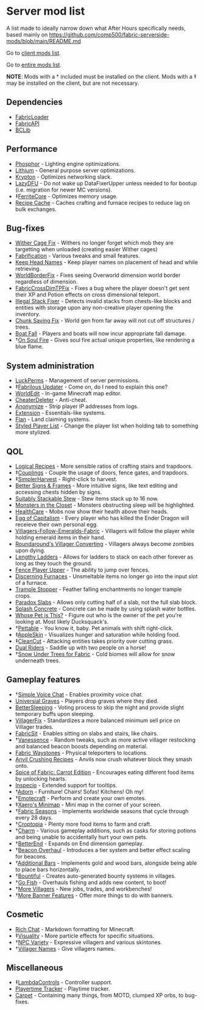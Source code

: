 # Server mod list
A list made to ideally narrow down what After Hours specifically needs, based mainly on https://github.com/comp500/fabric-serverside-mods/blob/main/README.md

Go to [client mods list](https://github.com/Sloofy/After-Hours-Minecraft-Server/blob/master/client-modslist.md).

Go to [entire mods list](https://github.com/Sloofy/After-Hours-Minecraft-Server/blob/master/entire-modslist.md).

**NOTE**: Mods with a † included must be installed on the client.
Mods with a ‡ may be installed on the client, but are not necessary.

## Dependencies
* [FabricLoader](https://fabricmc.net/use/)
* [FabricAPI](https://www.curseforge.com/minecraft/mc-mods/fabric-api)
* [BCLib](https://www.curseforge.com/minecraft/mc-mods/bclib)

## Performance
* [Phosphor](https://www.curseforge.com/minecraft/mc-mods/phosphor) - Lighting engine optimizations.
* [Lithium](https://www.curseforge.com/minecraft/mc-mods/lithium) - General purpose server optimizations.
* [Krypton](https://github.com/astei/krypton) - Optimizes networking slack.
* [LazyDFU](https://modrinth.com/mod/lazydfu) - Do not wake up DataFixerUpper unless needed to for bootup (i.e. migration for newer MC versions).
* ‡[FerriteCore](https://www.curseforge.com/minecraft/mc-mods/ferritecore-fabric) - Optimizes memory usage. 
* [Recipe Cache](https://www.curseforge.com/minecraft/mc-mods/recipe-cache) - Caches crafting and furnace recipes to reduce lag on bulk exchanges.

## Bug-fixes
* [Wither Cage Fix](https://www.curseforge.com/minecraft/mc-mods/wither-cage-fix) - Withers no longer forget which mob they are targetting when unloaded (creating easier Wither cages)
* [Fabrification](https://www.curseforge.com/minecraft/mc-mods/fabrication) - Various tweaks and small features.
* [Keep Head Names](https://modrinth.com/mod/keepheadnames) - Keep player names on placement of head and while retrieving.
* [WorldBorderFix](https://modrinth.com/mod/WorldBorderFix) - Fixes seeing Overworld dimension world border regardless of dimension.
* [FabricCrossDimTPFix](https://modrinth.com/mod/FabricCrossDimTPFix) - Fixes a bug where the player doesn't get sent their XP and Potion effects on cross dimensional teleport. 
* [Illegal Stack Fixer](https://www.curseforge.com/minecraft/mc-mods/illegal-stack-fixer) - Detects invalid stacks from chests-like blocks and entities with storage upon any non-creative player opening the inventory.
* [Chunk Saving Fix](https://www.curseforge.com/minecraft/mc-mods/chunk-saving-fix) - World gen from far away will not cut off structures / trees.
* [Boat Fall](https://modrinth.com/mod/boat-fall) - Players and boats will now incur appropriate fall damage.
* †[On Soul Fire](https://www.curseforge.com/minecraft/mc-mods/on-soul-fire) - Gives soul fire actual unique properties, like rendering a blue flame.

## System administration
* [LuckPerms](https://github.com/lucko/LuckPerms) - Management of server permissions.
* ‡[Fabrilous Updater](https://www.curseforge.com/minecraft/mc-mods/fabrilous-updater) - Come on, do I need to explain this one?
* [WorldEdit](https://www.curseforge.com/minecraft/mc-mods/worldedit) - In-game Minecraft map editor.
* [CheaterDeleter](https://github.com/CoolMineman/CheaterDeleter) - Anti-cheat.
* [Anonymize](https://github.com/NucleoidMC/anonymize/releases/) - Strip player IP addresses from logs.
* [Extension](https://modrinth.com/mod/ext) - Essentials-like systems.
* [Flan](https://www.curseforge.com/minecraft/mc-mods/flan) - Land claiming systems.
* [Styled Player List](https://modrinth.com/mod/styledplayerlist) - Change the player list when holding tab to something more stylized.

## QOL
* [Logical Recipes](https://www.curseforge.com/minecraft/mc-mods/logical-recipes) - More sensible ratios of crafting stairs and trapdoors.
* ‡[Couplings](https://www.curseforge.com/minecraft/mc-mods/couplings) - Couple the usage of doors, fence gates, and trapdoors.
* ‡[SimplerHarvest](https://www.curseforge.com/minecraft/mc-mods/simplerharvest/) - Right-click to harvest. 
* [Better Signs & Frames](https://www.curseforge.com/minecraft/mc-mods/better-signs-and-frames) - More intuitive signs, like text editing and accessing chests hidden by signs. 
* [Suitably Stackable Stew](https://www.curseforge.com/minecraft/mc-mods/suitably-stackable-stew) - Stew items stack up to 16 now.
* [Monsters in the Closet](https://modrinth.com/mod/monsters-in-the-closet) - Monsters obstructing sleep will be highlighted.
* [HealthCare](https://modrinth.com/mod/healthcare) - Mobs now show their health above their heads.
* [Egg of Capitalism](https://modrinth.com/mod/egg-of-capitalism) - Every player who has killed the Ender Dragon will receieve their own personal egg.
* [Villagers-Follow-Emeralds-Fabric](https://modrinth.com/mod/villagers-follow-emeralds-fabric) - Villagers will follow the player while holding emerald items in their hand.
* [Roundaround's Villager Converting](https://modrinth.com/mod/roundaround-villager-converting) - Villagers always become zombies upon dying.
* [Lengthy Ladders](https://www.curseforge.com/minecraft/mc-mods/lengthy-ladders) - Allows for ladders to stack on each other forever as long as they touch the ground.
* [Fence Player Upper](https://www.curseforge.com/minecraft/mc-mods/fenceplayerupper) - The ability to jump over fences.
* [Discerning Furnaces](https://www.curseforge.com/minecraft/mc-mods/discerning-furnace) - Unsmeltable items no longer go into the input slot of a furnace.
* [Trample Stopper](https://www.curseforge.com/minecraft/mc-mods/trample-stopper-fabric) - Feather falling enchantments no longer trample crops.
* [Paradox Slabs](https://modrinth.com/mod/paradox-slabs) - Allows only cutting half of a slab, not the full slab block.
* [Splash Concrete](https://www.curseforge.com/minecraft/mc-mods/splash-concrete) - Concrete can be made by using splash water bottles.
* [Whose Pet is This?](https://www.curseforge.com/minecraft/mc-mods/whose-pet-is-this) - Figure out who is the owner of the pet you're looking at. Most likely Ducksquack's.
* †[Pettable](https://modrinth.com/mod/pettable) - You know it, baby. Pet animals with shift right-click.
* ‡[AppleSkin](https://www.curseforge.com/minecraft/mc-mods/appleskin) - Visualizes hunger and saturation while holding food.
* ‡[CleanCut](https://www.curseforge.com/minecraft/mc-mods/cleancut) - Attacking entities takes priority over cutting grass.
* [Dual Riders](https://www.curseforge.com/minecraft/mc-mods/dual-riders) - Saddle up with two people on a horse!
* †[Snow Under Trees for Fabric](https://www.curseforge.com/minecraft/mc-mods/snow-under-trees-fabric) - Cold biomes will allow for snow underneath trees.

## Gameplay features
* †[Simple Voice Chat](https://www.curseforge.com/minecraft/mc-mods/simple-voice-chat) - Enables proximity voice chat.
* [Universial Graves](https://modrinth.com/mod/universal-graves) - Players drop graves where they died.
* [BetterSleeping](https://www.curseforge.com/minecraft/mc-mods/bettersleeping) - Voting process to skip the night and provide slight temporary buffs upon sleeping.
* [VillagerFix](https://www.curseforge.com/minecraft/mc-mods/villagerfix) - Standardizes a more balanced minimum sell price on Villager trades.
* [FabricSit](https://modrinth.com/mod/sit) - Enables sitting on slabs and stairs, like chairs.
* †[Vanessence](https://modrinth.com/mod/vanessence) - Random tweaks, such as more active villager restocking and balanced beacon boosts depending on material.
* [Fabric Waystones](https://www.curseforge.com/minecraft/mc-mods/fabric-waystones) - Physical teleporters to locations.
* [Anvil Crushing Recipes](https://www.curseforge.com/minecraft/mc-mods/anvil-crushing-recipes) - Anvils now crush whatever block they smash onto.
* [Spice of Fabric: Carrot Edition](https://www.curseforge.com/minecraft/mc-mods/spice-of-life-carrot-edition) - Encourages eating different food items by unlocking hearts.
* [Inspecio](https://modrinth.com/mod/inspecio) - Extended support for tooltips.
* †[Adorn](https://modrinth.com/mod/adorn) - Furniture! Chairs! Sofas! Kitchens! Oh my! 
* †[Emotecraft](https://modrinth.com/mod/emotecraft) - Perform and create your own emotes. 
* ‡[Xaero's Minimap](https://www.curseforge.com/minecraft/mc-mods/xaeros-minimap) - Mini map in the corner of your screen.
* †[Fabric Seasons](https://www.curseforge.com/minecraft/mc-mods/fabric-seasons) - Implements worldwide seasons that cycle through every 28 days.
* †[Croptopia](https://www.curseforge.com/minecraft/mc-mods/croptopia-fabric) - Plenty more food items to farm and craft.
* †[Charm](https://www.curseforge.com/minecraft/mc-mods/charm) - Various gameplay additions, such as casks for storing potions and being unable to accidentally hurt your own pets.
* †[BetterEnd](https://www.curseforge.com/minecraft/mc-mods/betterend) - Expands on End dimension gameplay.
* †[Beacon Overhaul](https://www.curseforge.com/minecraft/mc-mods/beaconoverhaul) - Introduces a tier system and better effect scaling for beacons.
* †[Additional Bars](https://www.curseforge.com/minecraft/mc-mods/additional-bars-fabric) - Implements gold and wood bars, alongside being able to place bars horizontally.
* †[Bountiful](https://www.curseforge.com/minecraft/mc-mods/bountiful-fabric) - Creates auto-generated bounty systems in villages.
* †[Go Fish](https://www.curseforge.com/minecraft/mc-mods/go-fish) - Overhauls fishing and adds new content, to boot! 
* †[More Villagers](https://www.curseforge.com/minecraft/mc-mods/more-villagers-fabric) - New jobs, trades, and workbenches! 
* †[More Banner Features](https://www.curseforge.com/minecraft/mc-mods/more-banner-features) - Offer more things to do with banners. 

## Cosmetic
* [Rich Chat](https://github.com/Ashley1227/rich-chat) - Markdown formatting for Minecraft.
* ‡[Visuality](https://modrinth.com/mod/visuality) - More particle effects for specific situations. 
* †[NPC Variety](https://www.curseforge.com/minecraft/mc-mods/npc-variety-port) - Expressive villagers and various skintones.
* †[Villager Names](https://www.curseforge.com/minecraft/mc-mods/villager-names-fabric) - Give villagers names.

## Miscellaneous
* ‡[LambdaControls](https://modrinth.com/mod/lambdacontrols) - Controller support.
* [Playertime Tracker](https://modrinth.com/mod/playtime-tracker) - Playtime tracker.
* [Carpet](https://www.curseforge.com/minecraft/mc-mods/carpet) - Containing many things, from MOTD, clumped XP orbs, to bug-fixes.
